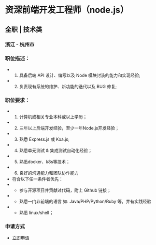 
# 资深前端开发工程师（node.js）
## 全职  |  技术类
### 浙江 - 杭州市

### 职位描述：
- 1. 具备后端 API 设计、编写以及 Node 模块封装的能力和实现经验;
- 2. 负责现有系统的维护、新功能的迭代以及 BUG 修复;

### 职位要求：
- 1. 计算机或相关专业本科或以上学历；
- 2. 三年以上后端开发经验，至少一年Node.js开发经验；
- 3. 熟悉 Express.js 或 Koa.js;
- 4. 熟悉单元测试 &amp; 集成测试自动化经验；
- 5. 熟悉docker、k8s等技术；
- 6. 良好的沟通能力和团队协作能力
- 符合以下任一条件者优先：
- * 参与开源项目并贡献过代码，附上 Github 链接；
- * 熟悉一门非前端的语言 如: Java/PHP/Python/Ruby 等，并有实践经验
- * 熟悉 linux/shell；
### 申请方式
- <a href="mailto:hr@tuya.com?subject=求职简历-资深前端开发工程师（node.js）-来自GitHub">立即申请</a>